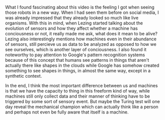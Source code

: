 What I found fascinating about this video is the feeling I got when seeing those robots in a new way.  When I had seen them before on social media, I was already impressed that they already looked so much like live organisms.  With this in mind, when Lezing started talking about the evolution of sensors and how they affect whether a machine has conciousness or not, it really made me ask, what does it mean to be alive?  Lezing also interestingly mentions how machines even in their abundance of sensors, still percieve us as data to be analyzed as opposed to how we see ourselves, which is another layer of conciousness.  I also found it noteworthy to pay attention to Google's pattern recognition systems because of this concept that humans see patterns in things that aren't actually there like shapes in the clouds while Google has somehow created something to see shapes in things, in almost the same way, except in a synthetic context.

In the end, I think the most important difference between us and machines is that we have the capacity to thing in this freeform kind of way, while machines still only collect data and their manner of thinking have to be triggered by some sort of sensory event.  But maybe the Turing test will one day reveal the mechanical champion which can actually think like a person and perhaps not even be fully aware that itself is a machine.